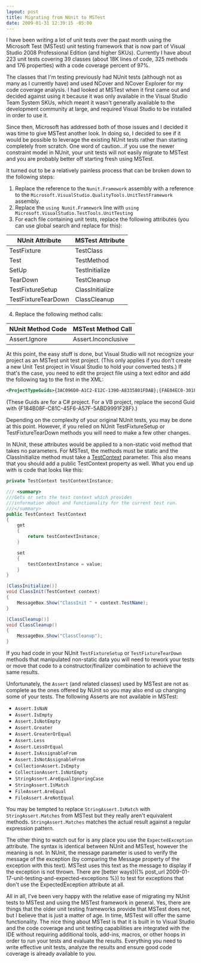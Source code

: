 ```yaml
---
layout: post
title: Migrating from NUnit to MSTest
date: 2009-01-31 12:39:15 -05:00
---
```


I have been writing a lot of unit tests over the past month using the Microsoft Test (MSTest) unit testing framework that is now part of Visual Studio 2008 Professional Edition (and higher SKUs). Currently I have about 223 unit tests covering 39 classes (about 18K lines of code, 325 methods and 176 properties) with a code coverage percent of 97%.

The classes that I'm testing previously had NUnit tests (although not as many as I currently have) and used NCover and NCover Explorer for my code coverage analysis. I had looked at MSTest when it first came out and decided against using it because it was only available in the Visual Studio Team System SKUs, which meant it wasn't generally available to the development community at large, and required Visual Studio to be installed in order to use it.

Since then, Microsoft has addressed both of those issues and I decided it was time to give MSTest another look. In doing so, I decided to see if it would be possible to leverage the existing NUnit tests rather than starting completely from scratch. One word of caution...if you use the newer constraint model in NUnit, your unit tests will not easily migrate to MSTest and you are probably better off starting fresh using MSTest.

It turned out to be a relatively painless process that can be broken down to the following steps:

1.  Replace the reference to the `Nunit.Framework` assembly with a reference to the `Microsoft.VisualStudio.QualityTools.UnitTestFramework` assembly.
2.  Replace the `using Nunit.Framework` line with `using Microsoft.VisualStudio.TestTools.UnitTesting`
3.  For each file containing unit tests, replace the following attributes (you can use global search and replace for this): 

|**NUnit Attribute**|**MSTest Attribute**|
|-----|------|
|TestFixture|TestClass|
|Test|TestMethod|
|SetUp|TestInitialize|
|TearDown|TestCleanup|
|TestFixtureSetup|ClassInitialize|
|TestFixtureTearDown|ClassCleanup|

4. Replace the following method calls:

|**NUnit Method Code**|**MSTest Method Call**|
|----|-----|
|Assert.Ignore|Assert.Inconclusive|

At this point, the easy stuff is done, but Visual Studio will not recognize your project as an MSTest unit test project. (This only applies if you don't create a new Unit Test project in Visual Studio to hold your converted tests.) If that's the case, you need to edit the project file using a text editor and add the following tag to the first <PropertyGroup> in the XML:

```xml
<ProjectTypeGuids>{3AC096D0-A1C2-E12C-1390-A8335801FDAB};{FAE04EC0-301F-11D3-BF4B-00C04F79EFBC}</ProjectTypeGuids> 
```

(These Guids are for a C# project. For a VB project, replace the second Guid with {F184B08F-C81C-45F6-A57F-5ABD9991F28F}.)

Depending on the complexity of your original NUnit tests, you may be done at this point. However, if you relied on NUnit TestFixtureSetup or TestFixtureTearDown methods you will need to make a few other changes.

In NUnit, these attributes would be applied to a non-static void method that takes no parameters. For MSTest, the methods must be static and the ClassInitialize method must take a [TestContext](http://msdn.microsoft.com/en-us/library/microsoft.visualstudio.testtools.unittesting.testcontext.aspx) parameter. This also means that you should add a public TestContext property as well. What you end up with is code that looks like this:


```csharp
private TestContext testContextInstance;

/// <summary>
///Gets or sets the test context which provides
///information about and functionality for the current test run.
///</summary>
public TestContext TestContext
{
    get
    {
        return testContextInstance;
    }

    set
    {
        testContextInstance = value;
    }
}

[ClassInitialize()]
void ClassInit(TestContext context)
{
    MessageBox.Show("ClassInit " + context.TestName);
}

[ClassCleanup()]
void ClassCleanup()
{
    MessageBox.Show("ClassCleanup");
}
```

If you had code in your NUnit `TestFixtureSetup` or `TestFixtureTearDown` methods that manipulated non-static data you will need to rework your tests or move that code to a constructor/finalizer combination to achieve the same results.

Unfortunately, the `Assert` (and related classes) used by MSTest are not as complete as the ones offered by NUnit so you may also end up changing some of your tests. The following Asserts are not available in MSTest:

* `Assert.IsNaN`
* `Assert.IsEmpty`
* `Assert.IsNotEmpty`
* `Assert.Greater`
* `Assert.GreaterOrEqual`
* `Assert.Less`
* `Assert.LessOrEqual`
* `Assert.IsAssignableFrom`
* `Assert.IsNotAssignableFrom`
* `CollectionAssert.IsEmpty`
* `CollectionAssert.IsNotEmpty`
* `StringAssert.AreEqualIgnoringCase`
* `StringAssert.IsMatch`
* `FileAssert.AreEqual`
* `FileAssert.AreNotEqual`

You may be tempted to replace `StringAssert.IsMatch` with `StringAssert.Matches` from MSTest but they really aren't equivalent methods. `StringAssert.Matches` matches the actual result against a regular expression pattern.

The other thing to watch out for is any place you use the `ExpectedException` attribute. The syntax is identical between NUnit and MSTest, however the meaning is not. In NUnit, the message parameter is used to verify the message of the exception (by comparing the Message property of the exception with this text). MSTest uses this text as the message to display if the exception is not thrown. There are [better ways]({% post_url 2009-01-17-unit-testing-and-expected-exceptions %}) to test for exceptions that don't use the ExpectedException attribute at all.

All in all, I've been very happy with the relative ease of migrating my NUnit tests to MSTest and using the MSTest framework in general. Yes, there are things that the older unit testing frameworks provide that MSTest does not, but I believe that is just a matter of age. In time, MSTest will offer the same functionality. The nice thing about MSTest is that it is built in to Visual Studio and the code coverage and unit testing capabilities are integrated with the IDE without requiring additional tools, add-ins, macros, or other hoops in order to run your tests and evaluate the results. Everything you need to write effective unit tests, analyze the results and ensure good code coverage is already available to you.
